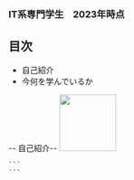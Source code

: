 ### IT系専門学生　2023年時点
## 目次
* 自己紹介
* 今何を学んでいるか


-- 自己紹介--
<img src="https://github.com/ryudayo64/test/assets/116864638/80436b62-4eb7-4646-bf97-f4349fc2c257" width="100">

````
```
```
````

  <?php?>
